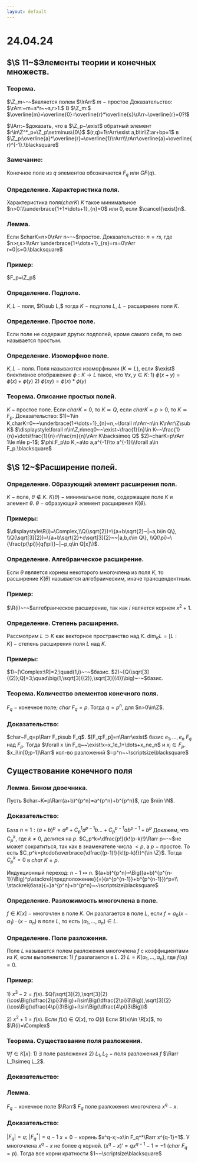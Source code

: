 ```yaml
---
layout: default
---
```

# 24.04.24

## $\S 11~$Элементы теории и конечных множеств.

### Теорема.
$\Z_m~-~$является полем $\lrArr$ $m~-~$простое
Доказательство:
$\rArr:~m=s*r~~s,r>1.$ В $\Z_m:$ $\overline{m}=\overline{0}=\overline{r}*\overline{s}\rArr~\overline{r}=0?!$

$\lArr:~$доказать, что в $\Z_p~\exist$ обратный элемент $r\in\Z^*_p=\Z_p\setminus\{0\}$
$(r,q)=1\rArr\exist a,b\in\Z:ar+bp=1$ в $\Z_p:\overline{a}*\overline{r}=\overline{1}\rArr\\\rArr\overline{a}=\overline{r}^{-1}.\blacksquare$

### Замечание:
Конечное поле из $q$ элементов обозначается $F_q$ или $GF(q)$.

### Определение. Характеристика поля.
Характеристика поля$(charK)$ $K$ такое минимальное $n>0:\\\underbrace{1+1+\dots+1}_{n}=0$ или $0$, если $\cancel{\exist}n$.

### Лемма.
Если $charK=n>0\rArr n~-~$простое.
Доказательство:
$n=rs,$ где $n>r,s>1\rArr \underbrace{1+\dots+1}_{rs}=rs=0\rArr r=0|s=0.\blacksquare$

### Пример:
$F_p=\Z_p$

### Определение. Подполе.
$K,L~-~$поля, $K\sub L,$ тогда $K~-~$подполе $L,~L~-~$расширение поля $K$.

### Определение. Простое поле.
Если поле не содержит других подполей, кроме самого себя, то оно называется простым.

### Определение. Изоморфное поле.
$K,L~-~$поля. Поля называются изоморфными $(K\backsimeq L)$, если
$\exist$ биективное отображение $\phi:K\to L$ такое, что $\forall x,y\in K$:
$1)~\phi(x+y)=\phi(x)+\phi(y)$
$2)~\phi(xy)=\phi(x)*\phi(y)$

### Теорема. Описание простых полей.
$K~-~$простое поле. Если $charK=0,$ то $K\backsimeq Q$, если $charK=p>0$, то $K\backsimeq F_p$.
Доказательство:
$1)~1\in K,charK=0~~\underbrace{1+\dots+1}_{n}=n,~\forall n\rArr-n\in K\rArr\Z\sub K$
$\displaystyle\forall n\in\Z,n\neq0~~\exist~\frac{1}{n}\in K~~\frac{1}{n}+\dots\frac{1}{n}=\frac{m}{n}\rArr K\backsimeq Q$
$2)~charK=p\rArr 1\le n\le p-1$; $\phi:F_p\to K,~a\to a,a^{-1}\to a^{-1}\\\forall a\in F_p.\blacksquare$

## $\S 12~$Расширение полей.

### Определение. Образующий элемент расширения поля.
$K~-~$поле, $\theta\not\in K$.
$K(\theta)~-~$минимальное поле, содержащее поле $K$ и элемент $\theta$.
$\theta~-~$образующий элемент расширения $K(\theta)$.

### Примеры:
$\displaystyle\R(i)=\Complex,\\Q(\sqrt{2})=\{a+b\sqrt{2}~|~a,b\in Q\},
\\Q(\sqrt[3]{2})=\{a+b\sqrt{2}+c\sqrt[3]{2}~~|a,b,c\in Q\},
\\Q(\pi)=\{\frac{p(\pi)}{q(\pi)}~|~p,q\in Q[x]\}$.

### Определение. Алгебраическое расширение.
Если $\theta$ является корнем некоторого многочлена из поля $K$, то расширение $K(\theta)$ называется алгебраическим, иначе трансцендентным.

### Пример:
$\R(i)~-~$алгебраическое расширение, так как $i$ является корнем $x^2+1$.

### Определение. Степень расширения.
Рассмотрим $L\supset K$ как векторное пространство над $K$.
$\dim_KL=[L:K]~-~$степень расширения поля $L$ над $K$.

### Примеры:
$1)~[\Complex:\R]=2;\quad(1,i)~-~$базис.
$2)~[Q(\sqrt[3]{(2)};Q]=3;\quad\big(1,\sqrt[3]{(2)},\sqrt[3]{(4)}\big)~-~$базис.

### Теорема. Количество элементов конечного поля.
$F_q~-~$конечное поле$;~char~F_q=p$.
Тогда $q=p^n$, для $n>0\in\Z$.

### Доказательство:
$char~F_q=p\Rarr F_p\sub F_q$.
$[F_q:F_p]=n\Rarr\exist$  базис $e_1,\dots, e_n$ $F_q$ над $F_p$.
Тогда $\forall x \in F_q~~\exist!x=x_1e_1+\dots+x_ne_n$ и $x_i\in F_p$.
$x_i\in[0;p-1]\Rarr$ кол-во разложений $=p^n~~\scriptsize\blacksquare$

## Существование конечного поля

### Лемма. Бином двоечника.
Пусть $char~K=p\Rarr(a+b)^{p^n}=a^{p^n}+b^{p^n}$, где $n\in \N$.

### Доказательство:
База $n=1:(a+b)^p=a^p+C_p^1a^{p-1}b\dots+C_p^{p-1}ab^{p-1}+b^p$
Докажем, что $C_p^k,$ где $k\ne0$, делится на $p.$
$C_p^k=\dfrac{p!}{k!(p-k)!}\Rarr p~-~$не может сократиться, так как в знаменателе числа $<p$, а $p~-~$простое.
То есть $C_p^k=p\cdot\overbrace{\dfrac{(p-1)!}{k!(p-k)!}}^{\in \Z}$.
Тогда $C_p^k=0$ в $char~K=p$.

Индукционный переход: $n-1\mapsto n$.
$(a+b)^{p^n}=\Big((a+b)^{p^{n-1}}\Big)^p\stackrel{предположение}{=}(a^{p^{n-1}}+b^{p^{n-1}})^p=\\
\stackrel{база}{=}a^{p^n}+b^{p^n}~~\scriptsize\blacksquare$

### Определение. Разложимость многочлена в поле.
$f\in K[x]~-~$многочлен в поле $K$.
Он разлагается в поле $L$, если $f=a_0(x-\alpha_1)\cdot(x-\alpha_n)$ в поле $L$,
то есть $(\alpha_1,\dots,\alpha_n)\in L$.

### Определение. Поле разложения.
Поле $L$ называется полем разложения многочлена $f$ с коэффициентами из $K$, если выполняется:
$1)~f$ разлагается в $L$.
$2)~L=K(\alpha_1,\dots,\alpha_n)$, где $f(\alpha_i)=0$.

### Пример:
$1)~x^3-2=f(x)$.
$Q(\sqrt[3]{2},\sqrt[3]{2}(\cos\Big(\dfrac{2\pi}3\Big)+i\sin\Big(\dfrac{2\pi}3\Big)),\sqrt[3]{2}(\cos\Big(\dfrac{4\pi}3\Big)+i\sin\Big(\dfrac{4\pi}3\Big))$

$2)~x^2+1=f(x)$.
Если $f(x)\in Q[x],$ то $Q(i)$
Если $f(x)\in \R[x]$, то $\R(i)=\Complex$

### Теорема. Существование поля разложения.
$\forall f\in K[x]:$
$1)~\exists$ поле разложения
$2)$ $L_1,L_2~-~$поля разложения $f$ $\Rarr L_1\simeq L_2$.

### ~~Доказательство:~~

### Лемма.
$F_q~-~$конечное поле $\Rarr$ $F_q$ поле разложения многочлена $x^q-x$.

### Доказательство:
$|F_q|=q;~|F_q^*|=q-1$
$x=0~-~$корень $x^q-x;~x\in F_q^*\Rarr x^{q-1}=1$.
У многочлена $x^q-x$ не более $q$ корней.
$(x^q-x)'=qx^{q-1}-1=-1$  $(char~F_q=p)$.
Тогда все корни кратности $1~~\scriptsize\blacksquare$